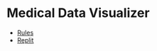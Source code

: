# Medical Data Visualizer

- [Rules](https://www.freecodecamp.org/learn/data-analysis-with-python/data-analysis-with-python-projects/medical-data-visualizer)
- [Replit](https://replit.com/@iruminii/boilerplate-medical-data-visualize)

